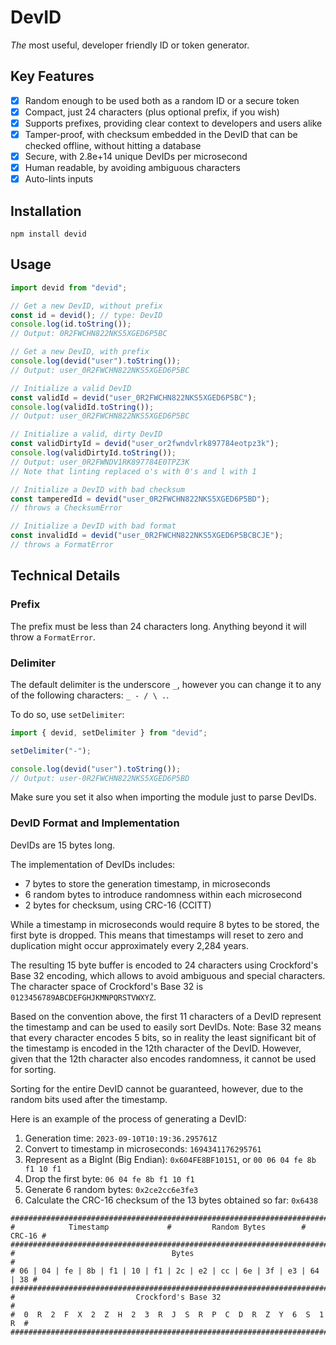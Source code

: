 # DevID

*The* most useful, developer friendly ID or token generator.

## Key Features

- [x] Random enough to be used both as a random ID or a secure token
- [x] Compact, just 24 characters (plus optional prefix, if you wish)
- [x] Supports prefixes, providing clear context to developers and users alike
- [x] Tamper-proof, with checksum embedded in the DevID that can be checked offline, without hitting a database
- [x] Secure, with 2.8e+14 unique DevIDs per microsecond
- [x] Human readable, by avoiding ambiguous characters
- [x] Auto-lints inputs

## Installation
```
npm install devid
```
## Usage
```typescript
import devid from "devid";

// Get a new DevID, without prefix
const id = devid(); // type: DevID
console.log(id.toString());
// Output: 0R2FWCHN822NKS5XGED6P5BC

// Get a new DevID, with prefix
console.log(devid("user").toString());
// Output: user_0R2FWCHN822NKS5XGED6P5BC

// Initialize a valid DevID
const validId = devid("user_0R2FWCHN822NKS5XGED6P5BC");
console.log(validId.toString());
// Output: user_0R2FWCHN822NKS5XGED6P5BC

// Initialize a valid, dirty DevID
const validDirtyId = devid("user_or2fwndvlrk897784eotpz3k");
console.log(validDirtyId.toString());
// Output: user_0R2FWNDV1RK897784E0TPZ3K
// Note that linting replaced o's with 0's and l with 1

// Initialize a DevID with bad checksum
const tamperedId = devid("user_0R2FWCHN822NKS5XGED6P5BD");
// throws a ChecksumError

// Initialize a DevID with bad format
const invalidId = devid("user_0R2FWCHN822NKS5XGED6P5BCBCJE");
// throws a FormatError
```
## Technical Details
### Prefix
The prefix must be less than 24 characters long. Anything beyond it will throw a `FormatError`.
### Delimiter
The default delimiter is the underscore `_`, however you can change it to any of the following characters: `_ - / \ .`.

To do so, use `setDelimiter`:
```typescript
import { devid, setDelimiter } from "devid";

setDelimiter("-");

console.log(devid("user").toString());
// Output: user-0R2FWCHN822NKS5XGED6P5BD
```

Make sure you set it also when importing the module just to parse DevIDs.

### DevID Format and Implementation
DevIDs are 15 bytes long.

The implementation of DevIDs includes:
- 7 bytes to store the generation timestamp, in microseconds
- 6 random bytes to introduce randomness within each microsecond
- 2 bytes for checksum, using CRC-16 (CCITT)

While a timestamp in microseconds would require 8 bytes to be stored, the first byte is dropped. This means that timestamps will reset to zero and duplication might occur approximately every 2,284 years.

The resulting 15 byte buffer is encoded to 24 characters using Crockford's Base 32 encoding, which allows to avoid ambiguous and special characters. The character space of Crockford's Base 32 is `0123456789ABCDEFGHJKMNPQRSTVWXYZ`.

Based on the convention above, the first 11 characters of a DevID represent the timestamp and can be used to easily sort DevIDs.
Note: Base 32 means that every character encodes 5 bits, so in reality the least significant bit of the timestamp is encoded in the 12th character of the DevID. However, given that the 12th character also encodes randomness, it cannot be used for sorting.

Sorting for the entire DevID cannot be guaranteed, however, due to the random bits used after the timestamp.

Here is an example of the process of generating a DevID:
1. Generation time: `2023-09-10T10:19:36.295761Z`
2. Convert to timestamp in microseconds: `1694341176295761`
3. Represent as a BigInt (Big Endian): `0x604FE8BF10151`, or `00 06 04 fe 8b f1 10 f1`
4. Drop the first byte: `06 04 fe 8b f1 10 f1`
5. Generate 6 random bytes: `0x2ce2cc6e3fe3`
6. Calculate the CRC-16 checksum of the 13 bytes obtained so far: `0x6438`

```
############################################################################
#            Timestamp             #         Random Bytes        #  CRC-16 #
############################################################################
#                                   Bytes                                  #
# 06 | 04 | fe | 8b | f1 | 10 | f1 | 2c | e2 | cc | 6e | 3f | e3 | 64 | 38 #
############################################################################
#                           Crockford's Base 32                            #
#  0  R  2  F  X  2  Z  H  2  3  R  J  S  R  P  C  D  R  Z  Y  6  S  1  R  #
############################################################################
```
